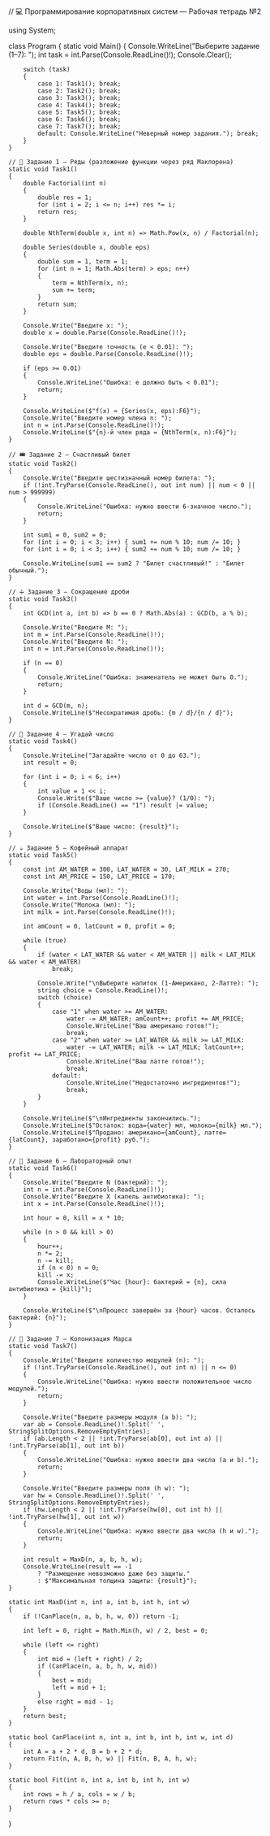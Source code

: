 // 💻 Программирование корпоративных систем — Рабочая тетрадь №2

using System;

class Program
{
    static void Main()
    {
        Console.WriteLine("Выберите задание (1–7): ");
        int task = int.Parse(Console.ReadLine()!);
        Console.Clear();

        switch (task)
        {
            case 1: Task1(); break;
            case 2: Task2(); break;
            case 3: Task3(); break;
            case 4: Task4(); break;
            case 5: Task5(); break;
            case 6: Task6(); break;
            case 7: Task7(); break;
            default: Console.WriteLine("Неверный номер задания."); break;
        }
    }

    // 🧮 Задание 1 — Ряды (разложение функции через ряд Маклорена)
    static void Task1()
    {
        double Factorial(int n)
        {
            double res = 1;
            for (int i = 2; i <= n; i++) res *= i;
            return res;
        }

        double NthTerm(double x, int n) => Math.Pow(x, n) / Factorial(n);

        double Series(double x, double eps)
        {
            double sum = 1, term = 1;
            for (int n = 1; Math.Abs(term) > eps; n++)
            {
                term = NthTerm(x, n);
                sum += term;
            }
            return sum;
        }

        Console.Write("Введите x: ");
        double x = double.Parse(Console.ReadLine()!);

        Console.Write("Введите точность (e < 0.01): ");
        double eps = double.Parse(Console.ReadLine()!);

        if (eps >= 0.01)
        {
            Console.WriteLine("Ошибка: e должно быть < 0.01");
            return;
        }

        Console.WriteLine($"f(x) ≈ {Series(x, eps):F6}");
        Console.Write("Введите номер члена n: ");
        int n = int.Parse(Console.ReadLine()!);
        Console.WriteLine($"{n}-й член ряда = {NthTerm(x, n):F6}");
    }

    // 🎟 Задание 2 — Счастливый билет
    static void Task2()
    {
        Console.Write("Введите шестизначный номер билета: ");
        if (!int.TryParse(Console.ReadLine(), out int num) || num < 0 || num > 999999)
        {
            Console.WriteLine("Ошибка: нужно ввести 6-значное число.");
            return;
        }

        int sum1 = 0, sum2 = 0;
        for (int i = 0; i < 3; i++) { sum1 += num % 10; num /= 10; }
        for (int i = 0; i < 3; i++) { sum2 += num % 10; num /= 10; }

        Console.WriteLine(sum1 == sum2 ? "Билет счастливый!" : "Билет обычный.");
    }

    // ➗ Задание 3 — Сокращение дроби
    static void Task3()
    {
        int GCD(int a, int b) => b == 0 ? Math.Abs(a) : GCD(b, a % b);

        Console.Write("Введите M: ");
        int m = int.Parse(Console.ReadLine()!);
        Console.Write("Введите N: ");
        int n = int.Parse(Console.ReadLine()!);

        if (n == 0)
        {
            Console.WriteLine("Ошибка: знаменатель не может быть 0.");
            return;
        }

        int d = GCD(m, n);
        Console.WriteLine($"Несократимая дробь: {m / d}/{n / d}");
    }

    // 🔢 Задание 4 — Угадай число
    static void Task4()
    {
        Console.WriteLine("Загадайте число от 0 до 63.");
        int result = 0;

        for (int i = 0; i < 6; i++)
        {
            int value = 1 << i;
            Console.Write($"Ваше число >= {value}? (1/0): ");
            if (Console.ReadLine() == "1") result |= value;
        }

        Console.WriteLine($"Ваше число: {result}");
    }

    // ☕ Задание 5 — Кофейный аппарат
    static void Task5()
    {
        const int AM_WATER = 300, LAT_WATER = 30, LAT_MILK = 270;
        const int AM_PRICE = 150, LAT_PRICE = 170;

        Console.Write("Воды (мл): ");
        int water = int.Parse(Console.ReadLine()!);
        Console.Write("Молока (мл): ");
        int milk = int.Parse(Console.ReadLine()!);

        int amCount = 0, latCount = 0, profit = 0;

        while (true)
        {
            if (water < LAT_WATER && water < AM_WATER || milk < LAT_MILK && water < AM_WATER)
                break;

            Console.Write("\nВыберите напиток (1-Американо, 2-Латте): ");
            string choice = Console.ReadLine()!;
            switch (choice)
            {
                case "1" when water >= AM_WATER:
                    water -= AM_WATER; amCount++; profit += AM_PRICE;
                    Console.WriteLine("Ваш американо готов!");
                    break;
                case "2" when water >= LAT_WATER && milk >= LAT_MILK:
                    water -= LAT_WATER; milk -= LAT_MILK; latCount++; profit += LAT_PRICE;
                    Console.WriteLine("Ваш латте готов!");
                    break;
                default:
                    Console.WriteLine("Недостаточно ингредиентов!");
                    break;
            }
        }

        Console.WriteLine($"\nИнгредиенты закончились.");
        Console.WriteLine($"Остаток: вода={water} мл, молоко={milk} мл.");
        Console.WriteLine($"Продано: американо={amCount}, латте={latCount}, заработано={profit} руб.");
    }

    // 🧫 Задание 6 — Лабораторный опыт
    static void Task6()
    {
        Console.Write("Введите N (бактерий): ");
        int n = int.Parse(Console.ReadLine()!);
        Console.Write("Введите X (капель антибиотика): ");
        int x = int.Parse(Console.ReadLine()!);

        int hour = 0, kill = x * 10;

        while (n > 0 && kill > 0)
        {
            hour++;
            n *= 2;
            n -= kill;
            if (n < 0) n = 0;
            kill -= x;
            Console.WriteLine($"Час {hour}: бактерий = {n}, сила антибиотика = {kill}");
        }

        Console.WriteLine($"\nПроцесс завершён за {hour} часов. Осталось бактерий: {n}");
    }

    // 🚀 Задание 7 — Колонизация Марса
    static void Task7()
    {
        Console.Write("Введите количество модулей (n): ");
        if (!int.TryParse(Console.ReadLine(), out int n) || n <= 0)
        {
            Console.WriteLine("Ошибка: нужно ввести положительное число модулей.");
            return;
        }

        Console.Write("Введите размеры модуля (a b): ");
        var ab = Console.ReadLine()!.Split(' ', StringSplitOptions.RemoveEmptyEntries);
        if (ab.Length < 2 || !int.TryParse(ab[0], out int a) || !int.TryParse(ab[1], out int b))
        {
            Console.WriteLine("Ошибка: нужно ввести два числа (a и b).");
            return;
        }

        Console.Write("Введите размеры поля (h w): ");
        var hw = Console.ReadLine()!.Split(' ', StringSplitOptions.RemoveEmptyEntries);
        if (hw.Length < 2 || !int.TryParse(hw[0], out int h) || !int.TryParse(hw[1], out int w))
        {
            Console.WriteLine("Ошибка: нужно ввести два числа (h и w).");
            return;
        }

        int result = MaxD(n, a, b, h, w);
        Console.WriteLine(result == -1
            ? "Размещение невозможно даже без защиты."
            : $"Максимальная толщина защиты: {result}");
    }

    static int MaxD(int n, int a, int b, int h, int w)
    {
        if (!CanPlace(n, a, b, h, w, 0)) return -1;

        int left = 0, right = Math.Min(h, w) / 2, best = 0;

        while (left <= right)
        {
            int mid = (left + right) / 2;
            if (CanPlace(n, a, b, h, w, mid))
            {
                best = mid;
                left = mid + 1;
            }
            else right = mid - 1;
        }
        return best;
    }

    static bool CanPlace(int n, int a, int b, int h, int w, int d)
    {
        int A = a + 2 * d, B = b + 2 * d;
        return Fit(n, A, B, h, w) || Fit(n, B, A, h, w);
    }

    static bool Fit(int n, int a, int b, int h, int w)
    {
        int rows = h / a, cols = w / b;
        return rows * cols >= n;
    }
}
